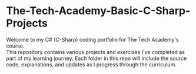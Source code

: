 # The-Tech-Academy-Basic-C-Sharp-Projects
Welcome to my C# (C-Sharp) coding portfolio for The Tech Academy's course.  
This repository contains various projects and exercises I've completed as part of my learning journey.
Each folder in this repo will include the source code, explanations, and updates as I progress through the curriculum.  


